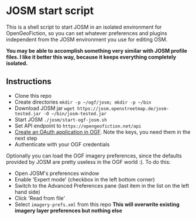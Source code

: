 # JOSM start script

This is a shell script to start JOSM in an isolated environment for OpenGeoFiction, so you can set whatever preferences and plugins independent from the JOSM environment you use for editing OSM.

**You may be able to accomplish something very similar with JOSM profile files. I like it better this way, because it keeps everything completely isolated.**

## Instructions

* Clone this repo
* Create directories `mkdir -p ~/ogf/josm; mkdir -p ~/bin`
* Download JOSM jar `wget https://josm.openstreetmap.de/josm-tested.jar -O ~/bin/josm-tested.jar`
* Start JOSM `./josm/start-ogf-josm.sh`
* Set API endpoint to `https://opengeofiction.net/api`
* [Create an OAuth application in OGF](https://opengeofiction.net/user/mvexel/oauth_clients/new). Note the keys, you need them in the next step
* Authenticate with your OGF credentials

Optionally you can load the OGF imagery preferences, since the defaults provided by JOSM are pretty useless in the OGF world :). To do this:

* Open JOSM's preferences window
* Enable 'Expert mode' (checkbox in the left bottom corner)
* Switch to the Advanced Preferences pane (last item in the list on the left hand side)
* Click 'Read from file'
* Select `imagery-prefs.xml` from this repo **This will overwrite existing imagery layer preferences but nothing else**
